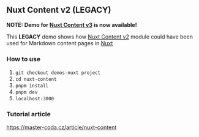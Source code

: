 ## Nuxt Content v2 (LEGACY)

**NOTE: Demo for [Nuxt Content v3](https://github.com/AloisSeckar/demos-nuxt/tree/main/nuxt-content3) is now available!**

This **LEGACY** demo shows how [Nuxt Content v2](https://content.nuxt.com/) module could have been used for Markdown content pages in [Nuxt](https://nuxt.com/)

### How to use
1. `git checkout demos-nuxt project`
2. `cd nuxt-content`
3. `pnpm install`
4. `pnpm dev` 
5. `localhost:3000` 

### Tutorial article
https://master-coda.cz/article/nuxt-content

